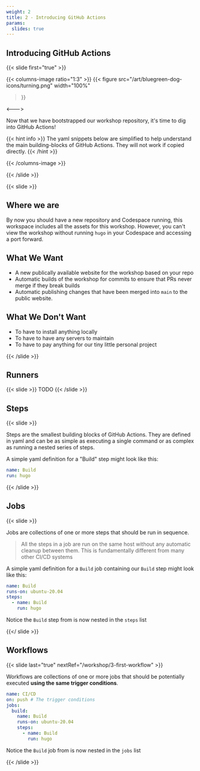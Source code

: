 ```yaml
---
weight: 2
title: 2 - Introducing GitHub Actions
params:
  slides: true
---
```


## Introducing GitHub Actions
{{< slide first="true" >}}

{{< columns-image ratio="1:3" >}}
{{< figure
  src="/art/bluegreen-dog-icons/turning.png"
  width="100%"
>}}

<--->

Now that we have bootstrapped our workshop repository, it's time to dig into GitHub Actions!

{{< hint info >}}
The yaml snippets below are simplified to help understand the main building-blocks of GitHub Actions. They will not work if copied directly.
{{< /hint >}}

{{< /columns-image >}}

{{< /slide >}}

{{< slide  >}}

## Where we are

By now you should have a new repository and Codespace running, this workspace includes all the assets for this workshop. However, you can't view the workshop without running `hugo` in your Codespace and accessing a port forward.

## What We Want

- A new publically available website for the workshop based on your repo
- Automatic builds of the workshop for commits to ensure that PRs never merge if they break builds
- Automatic publishing changes that have been merged into `main` to the public website.

## What We Don't Want

- To have to install anything locally
- To have to have any servers to maintain
- To have to pay anything for our tiny little personal project


{{< /slide >}}

## Runners
{{< slide >}}
TODO
{{< /slide >}}

## Steps
{{< slide >}}

Steps are the smallest building blocks of GitHub Actions. They are defined in yaml and can be as simple
as executing a single command or as complex as running a nested series of steps.

A simple yaml definition for a "Build" step might look like this:

```yaml
name: Build
run: hugo
```

{{< /slide >}}

## Jobs
{{< slide >}}

Jobs are collections of one or more steps that should be run in sequence.

> All the steps in a job are run on the same host without any automatic cleanup between them. This is fundamentally different from
> many other CI/CD systems

A simple yaml definition for a `Build` job containing our `Build` step might look like this:

```yaml
name: Build
runs-on: ubuntu-20.04
steps:
  - name: Build
    run: hugo
```

Notice the `Build` step from is now nested in the `steps` list

{{</ slide >}}

## Workflows
{{< slide last="true" nextRef="/workshop/3-first-workflow" >}}

Workflows are collections of one or more jobs that should be potentially executed **using the same trigger conditions**.

```yaml
name: CI/CD
on: push # The trigger conditions
jobs:
  build:
    name: Build
    runs-on: ubuntu-20.04
    steps:
      - name: Build
        run: hugo
```

Notice the `Build` job from is now nested in the `jobs` list

{{< /slide >}}
